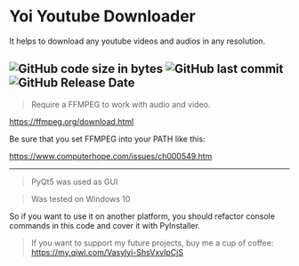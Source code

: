 # Yoi Youtube Downloader

It helps to download any youtube videos and audios in any resolution. 


![GitHub code size in bytes](https://img.shields.io/github/languages/code-size/VasyLight/YoiDownloader)
![GitHub last commit](https://img.shields.io/github/last-commit/VasyLight/YoiDownloader)
![GitHub Release Date](https://img.shields.io/github/release-date/VasyLight/YoiDownloader)
---

> Require a FFMPEG to work with audio and video.

https://ffmpeg.org/download.html

Be sure that you set FFMPEG into your PATH like this:

https://www.computerhope.com/issues/ch000549.htm

---
> PyQt5 was used as GUI

> Was tested on Windows 10

So if you want to use it on another platform, you should refactor console commands in this code and cover it with PyInstaller.


> If you want to support my future projects, buy me a cup of coffee:
https://my.qiwi.com/Vasylyi-ShsVxvIpCjS
